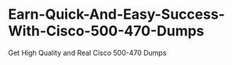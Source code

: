 # Earn-Quick-And-Easy-Success-With-Cisco-500-470-Dumps
Get High Quality and Real Cisco 500-470 Dumps
